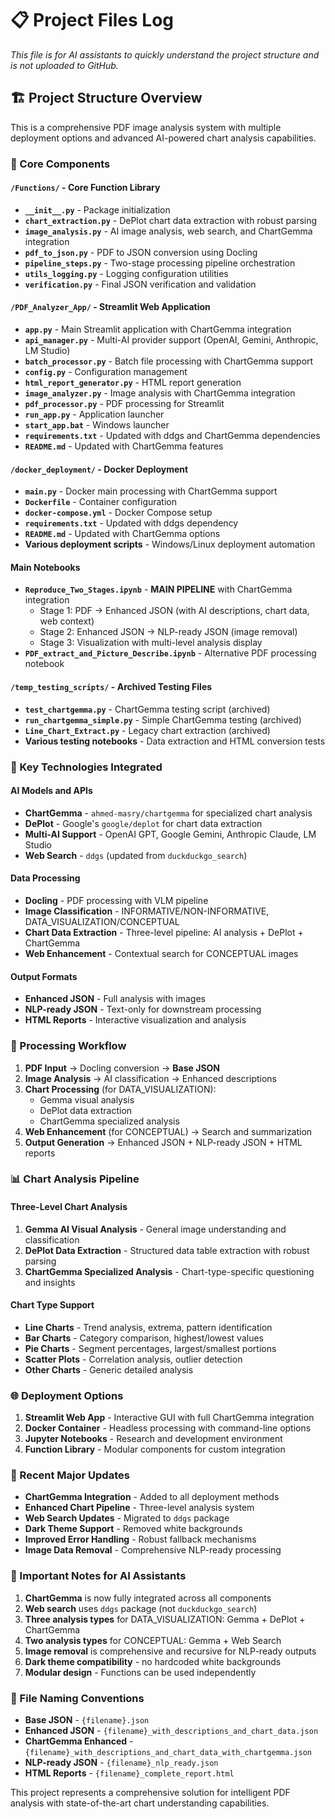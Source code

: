 # 📋 Project Files Log

*This file is for AI assistants to quickly understand the project structure and is not uploaded to GitHub.*

## 🏗️ Project Structure Overview

This is a comprehensive PDF image analysis system with multiple deployment options and advanced AI-powered chart analysis capabilities.

### 📁 Core Components

#### `/Functions/` - Core Function Library
- **`__init__.py`** - Package initialization
- **`chart_extraction.py`** - DePlot chart data extraction with robust parsing
- **`image_analysis.py`** - AI image analysis, web search, and ChartGemma integration
- **`pdf_to_json.py`** - PDF to JSON conversion using Docling
- **`pipeline_steps.py`** - Two-stage processing pipeline orchestration
- **`utils_logging.py`** - Logging configuration utilities
- **`verification.py`** - Final JSON verification and validation

#### `/PDF_Analyzer_App/` - Streamlit Web Application
- **`app.py`** - Main Streamlit application with ChartGemma integration
- **`api_manager.py`** - Multi-AI provider support (OpenAI, Gemini, Anthropic, LM Studio)
- **`batch_processor.py`** - Batch file processing with ChartGemma support
- **`config.py`** - Configuration management
- **`html_report_generator.py`** - HTML report generation
- **`image_analyzer.py`** - Image analysis with ChartGemma integration
- **`pdf_processor.py`** - PDF processing for Streamlit
- **`run_app.py`** - Application launcher
- **`start_app.bat`** - Windows launcher
- **`requirements.txt`** - Updated with ddgs and ChartGemma dependencies
- **`README.md`** - Updated with ChartGemma features

#### `/docker_deployment/` - Docker Deployment
- **`main.py`** - Docker main processing with ChartGemma support
- **`Dockerfile`** - Container configuration
- **`docker-compose.yml`** - Docker Compose setup
- **`requirements.txt`** - Updated with ddgs dependency
- **`README.md`** - Updated with ChartGemma options
- **Various deployment scripts** - Windows/Linux deployment automation

#### Main Notebooks
- **`Reproduce_Two_Stages.ipynb`** - **MAIN PIPELINE** with ChartGemma integration
  - Stage 1: PDF → Enhanced JSON (with AI descriptions, chart data, web context)
  - Stage 2: Enhanced JSON → NLP-ready JSON (image removal)
  - Stage 3: Visualization with multi-level analysis display
- **`PDF_extract_and_Picture_Describe.ipynb`** - Alternative PDF processing notebook

#### `/temp_testing_scripts/` - Archived Testing Files
- **`test_chartgemma.py`** - ChartGemma testing script (archived)
- **`run_chartgemma_simple.py`** - Simple ChartGemma testing (archived)
- **`Line_Chart_Extract.py`** - Legacy chart extraction (archived)
- **Various testing notebooks** - Data extraction and HTML conversion tests

### 🎯 Key Technologies Integrated

#### AI Models and APIs
- **ChartGemma** - `ahmed-masry/chartgemma` for specialized chart analysis
- **DePlot** - Google's `google/deplot` for chart data extraction
- **Multi-AI Support** - OpenAI GPT, Google Gemini, Anthropic Claude, LM Studio
- **Web Search** - `ddgs` (updated from `duckduckgo_search`)

#### Data Processing
- **Docling** - PDF processing with VLM pipeline
- **Image Classification** - INFORMATIVE/NON-INFORMATIVE, DATA_VISUALIZATION/CONCEPTUAL
- **Chart Data Extraction** - Three-level pipeline: AI analysis + DePlot + ChartGemma
- **Web Enhancement** - Contextual search for CONCEPTUAL images

#### Output Formats
- **Enhanced JSON** - Full analysis with images
- **NLP-ready JSON** - Text-only for downstream processing
- **HTML Reports** - Interactive visualization and analysis

### 🔄 Processing Workflow

1. **PDF Input** → Docling conversion → **Base JSON**
2. **Image Analysis** → AI classification → Enhanced descriptions
3. **Chart Processing** (for DATA_VISUALIZATION):
   - Gemma visual analysis
   - DePlot data extraction
   - ChartGemma specialized analysis
4. **Web Enhancement** (for CONCEPTUAL) → Search and summarization
5. **Output Generation** → Enhanced JSON + NLP-ready JSON + HTML reports

### 📊 Chart Analysis Pipeline

#### Three-Level Chart Analysis
1. **Gemma AI Visual Analysis** - General image understanding and classification
2. **DePlot Data Extraction** - Structured data table extraction with robust parsing
3. **ChartGemma Specialized Analysis** - Chart-type-specific questioning and insights

#### Chart Type Support
- **Line Charts** - Trend analysis, extrema, pattern identification
- **Bar Charts** - Category comparison, highest/lowest values
- **Pie Charts** - Segment percentages, largest/smallest portions
- **Scatter Plots** - Correlation analysis, outlier detection
- **Other Charts** - Generic detailed analysis

### 🌐 Deployment Options

1. **Streamlit Web App** - Interactive GUI with full ChartGemma integration
2. **Docker Container** - Headless processing with command-line options
3. **Jupyter Notebooks** - Research and development environment
4. **Function Library** - Modular components for custom integration

### 🔧 Recent Major Updates

- **ChartGemma Integration** - Added to all deployment methods
- **Enhanced Chart Pipeline** - Three-level analysis system
- **Web Search Updates** - Migrated to `ddgs` package
- **Dark Theme Support** - Removed white backgrounds
- **Improved Error Handling** - Robust fallback mechanisms
- **Image Data Removal** - Comprehensive NLP-ready processing

### 🚨 Important Notes for AI Assistants

1. **ChartGemma** is now fully integrated across all components
2. **Web search** uses `ddgs` package (not `duckduckgo_search`)
3. **Three analysis types** for DATA_VISUALIZATION: Gemma + DePlot + ChartGemma
4. **Two analysis types** for CONCEPTUAL: Gemma + Web Search
5. **Image removal** is comprehensive and recursive for NLP-ready outputs
6. **Dark theme compatibility** - no hardcoded white backgrounds
7. **Modular design** - Functions can be used independently

### 📝 File Naming Conventions

- **Base JSON** - `{filename}.json`
- **Enhanced JSON** - `{filename}_with_descriptions_and_chart_data.json`
- **ChartGemma Enhanced** - `{filename}_with_descriptions_and_chart_data_with_chartgemma.json`
- **NLP-ready JSON** - `{filename}_nlp_ready.json`
- **HTML Reports** - `{filename}_complete_report.html`

This project represents a comprehensive solution for intelligent PDF analysis with state-of-the-art chart understanding capabilities.
